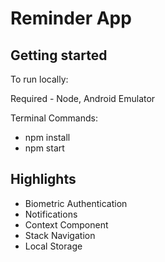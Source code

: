 #  Reminder App

## Getting started

To run locally:

Required - Node, Android Emulator

Terminal Commands:
- npm install
- npm start

## Highlights

- Biometric Authentication
- Notifications
- Context Component
- Stack Navigation
- Local Storage
